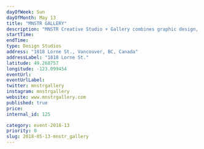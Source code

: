 ```yaml
---
dayOfWeek: Sun
dayOfMonth: May 13
title: "MNSTR GALLERY"
description: "MNSTR Creative Studio + Gallery combines graphic design, art, printmaking, photography, and curation. We are a new artist studio in Mount Pleasant run by Ben & Oli, a husband and wife duo...part of the space is also our home. We are going to be exhibiting our individual and collaborative work in the coming months and eventually will curate shows for other artists. We were previously in Singapore and Australia the past 10 years to live + work before finding Vancouver as a new home at the beginning of 2016. <br> <br> During the Vancouver Design Week(end), we are opening our studio up to visitors to showcase our physical artworks and to play a slideshow of our past and current projects.<br> <br> we Will be demonstrating his screen printing process during the show, this is the final step in his creative process taking digitally created imagery and applying it to the canvas by hand. Visitors can drop in any time throughout the process and watch how the prints are made. A VFX animator by day, Beng is a self taught screenprinter who creates poppy narative driven social commentary art works. These artworks will also be available for purchase through our website soon.<br> <br>  will have a studio lighting set up for still life/food and a workstation to demonstrate her workflow. Having a background in graphic design has helped her a lot with the creative direction in her photography work, styling and editing skills. “I have a passion for all things design and love to collaborate with other creatives.”<br> <br> Their collective experiences and skills have brought them to create their little monster (MNSTR) here in Vancouver. “We hope to contribute to the art and design scene in the city and are keen to connect with the creative community here... people with different focuses from designers, artists, craftsman, and those who are enthusiastic about visuals. Drop by and hang with us."
startTime: 
endTime: 
type: Design Studios
address: "1818 Lorne St., Vancouver, BC, Canada"
addressLabel: "1818 Lorne St."
latitude: 49.268757
longitude: -123.099454
eventUrl: 
eventUrlLabel: 
twitter: mnstrgallery
instagram: mnstrgallery
website: www.mnstrgallery.com
published: true
price: 
internal_id: 125

category: event-2018-13
priority: 0
slug: 2018-05-13-mnstr_gallery
---
```

